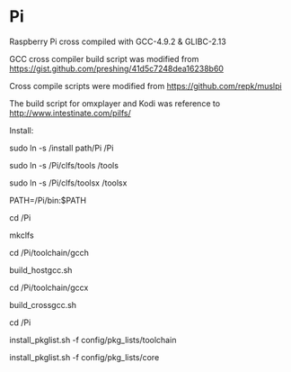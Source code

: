 # Pi
Raspberry Pi cross compiled with GCC-4.9.2 &amp; GLIBC-2.13  

GCC cross compiler build script was modified from  https://gist.github.com/preshing/41d5c7248dea16238b60

Cross compile scripts were modified from  https://github.com/repk/muslpi

The build script for omxplayer and Kodi was reference to http://www.intestinate.com/pilfs/

Install:

sudo ln -s /install path/Pi  /Pi

sudo ln -s /Pi/clfs/tools /tools

sudo ln -s /Pi/clfs/toolsx /toolsx

PATH=/Pi/bin:$PATH

cd /Pi

mkclfs

cd /Pi/toolchain/gcch

build_hostgcc.sh

cd /Pi/toolchain/gccx

build_crossgcc.sh

cd /Pi

install_pkglist.sh -f config/pkg_lists/toolchain

install_pkglist.sh -f config/pkg_lists/core
